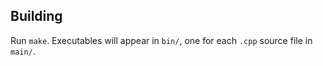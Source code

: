 ## Building

Run `make`. Executables will appear in `bin/`, one for each `.cpp` source file
in `main/`.
